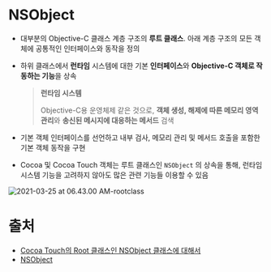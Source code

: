 # NSObject

- 대부분의 Objective-C 클래스 계층 구조의 **루트 클래스**. 아래 계층 구조의 모든 객체에 공통적인 인터페이스와 동작을 정의

- 하위 클래스에서 **런타임** 시스템에 대한 기본 **인터페이스**와 **Objective-C 객체로 작동하는 기능**을 상속

  > **런타임 시스템**
  >
  > Objective-C용 운영체제 같은 것으로, **객체 생성, 해제에 따른 메모리 영역 관리**와 **송신된 메시지에 대응하는 메서드** 검색

- 기본 객체 인터페이스를 선언하고 내부 검사, 메모리 관리 및 메서드 호출을 포함한 기본 객체 동작을 구현

- Cocoa 및 Cocoa Touch 객체는 루트 클래스인 `NSObject` 의 상속을 통해, 런타임 시스템 기능을 고려하지 않아도 많은 관련 기능들 이용할 수 있음 



![2021-03-25 at 06.43.00 AM-rootclass](https://zdodev.github.io/assets/image/2021-03-25%20at%2006.43.00%20AM-rootclass.png)





# 출처

- [Cocoa Touch의 Root 클래스인 NSObject 클래스에 대해서](https://zdodev.github.io/swift/NSObject/)
- [NSObject](https://developer.apple.com/documentation/objectivec/nsobject)

